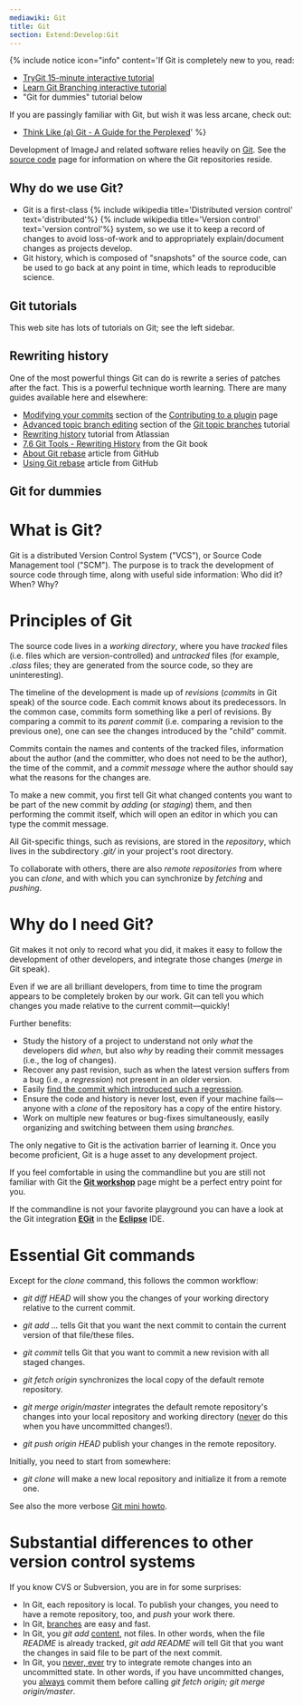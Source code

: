 ```yaml
---
mediawiki: Git
title: Git
section: Extend:Develop:Git
---
```


{% include notice icon="info" content='If Git is completely new to you, read:

-   [TryGit 15-minute interactive tutorial](https://try.github.io/)
-   [Learn Git Branching interactive tutorial](http://pcottle.github.io/learnGitBranching/)
-   "Git for dummies" tutorial below

If you are passingly familiar with Git, but wish it was less arcane, check out:

-   [Think Like (a) Git - A Guide for the Perplexed](http://think-like-a-git.net/)' %}

Development of ImageJ and related software relies heavily on [Git](http://git-scm.com/). See the [source code](/develop/source) page for information on where the Git repositories reside.

## Why do we use Git?

-   Git is a first-class {% include wikipedia title='Distributed version control' text='distributed'%} {% include wikipedia title='Version control' text='version control'%} system, so we use it to keep a record of changes to avoid loss-of-work and to appropriately explain/document changes as projects develop.
-   Git history, which is composed of "snapshots" of the source code, can be used to go back at any point in time, which leads to reproducible science.

## Git tutorials

This web site has lots of tutorials on Git; see the left sidebar.

## Rewriting history

One of the most powerful things Git can do is rewrite a series of patches after the fact. This is a powerful technique worth learning. There are many guides available here and elsewhere:

* [Modifying your commits](/develop/improving-the-code#modifying-your-commits) section of the [Contributing to a plugin](/develop/improving-the-code) page
*   [Advanced topic branch editing](/develop/git/topic-branches#advanced-topic-branch-editing-ka-rebase-on-drugs) section of the [Git topic branches](/develop/git/topic-branches) tutorial
*   [Rewriting history](https://www.atlassian.com/git/tutorials/rewriting-history/) tutorial from Atlassian
*   [7.6 Git Tools - Rewriting History](https://git-scm.com/book/en/v2/Git-Tools-Rewriting-History) from the Git book
*   [About Git rebase](https://help.github.com/articles/about-git-rebase/) article from GitHub
*   [Using Git rebase](https://help.github.com/articles/using-git-rebase/) article from GitHub

## Git for dummies

# What is Git?

Git is a distributed Version Control System ("VCS"), or Source Code Management tool ("SCM"). The purpose is to track the development of source code through time, along with useful side information: Who did it? When? Why?

# Principles of Git

The source code lives in a *working directory*, where you have *tracked* files (i.e. files which are version-controlled) and *untracked* files (for example, *.class* files; they are generated from the source code, so they are uninteresting).

The timeline of the development is made up of *revisions* (*commits* in Git speak) of the source code. Each commit knows about its predecessors. In the common case, commits form something like a perl of revisions. By comparing a commit to its *parent commit* (i.e. comparing a revision to the previous one), one can see the changes introduced by the "child" commit.

Commits contain the names and contents of the tracked files, information about the author (and the committer, who does not need to be the author), the time of the commit, and a *commit message* where the author should say what the reasons for the changes are.

To make a new commit, you first tell Git what changed contents you want to be part of the new commit by *adding* (or *staging*) them, and then performing the commit itself, which will open an editor in which you can type the commit message.

All Git-specific things, such as revisions, are stored in the *repository*, which lives in the subdirectory *.git/* in your project's root directory.

To collaborate with others, there are also *remote repositories* from where you can *clone*, and with which you can synchronize by *fetching* and *pushing*.

# Why do I need Git?

Git makes it not only to record what you did, it makes it easy to follow the development of other developers, and integrate those changes (*merge* in Git speak).

Even if we are all brilliant developers, from time to time the program appears to be completely broken by our work. Git can tell you which changes you made relative to the current commit—quickly!

Further benefits:

-   Study the history of a project to understand not only *what* the developers did *when*, but also *why* by reading their commit messages (i.e., the log of changes).
-   Recover any past revision, such as when the latest version suffers from a bug (i.e., a *regression*) not present in an older version.
-   Easily [find the commit which introduced such a regression](/develop/git/pinpoint-regressions).
-   Ensure the code and history is never lost, even if your machine fails—anyone with a *clone* of the repository has a copy of the entire history.
-   Work on multiple new features or bug-fixes simultaneously, easily organizing and switching between them using *branches*.

The only negative to Git is the activation barrier of learning it. Once you become proficient, Git is a huge asset to any development project.

If you feel comfortable in using the commandline but you are still not familiar with Git the **[Git workshop](/develop/git/workshop)** page might be a perfect entry point for you.

If the commandline is not your favorite playground you can have a look at the Git integration **[EGit](/develop/git/eclipse)** in the **[Eclipse](/develop/eclipse)** IDE.

# Essential Git commands

Except for the *clone* command, this follows the common workflow:

-   *git diff HEAD* will show you the changes of your working directory relative to the current commit.

<!-- -->

-   *git add <file>...* tells Git that you want the next commit to contain the current version of that file/these files.

<!-- -->

-   *git commit* tells Git that you want to commit a new revision with all staged changes.

<!-- -->

-   *git fetch origin* synchronizes the local copy of the default remote repository.

<!-- -->

-   *git merge origin/master* integrates the default remote repository's changes into your local repository and working directory (<u>never</u> do this when you have uncommitted changes!).

<!-- -->

-   *git push origin HEAD* publish your changes in the remote repository.

Initially, you need to start from somewhere:

-   *git clone <URL>* will make a new local repository and initialize it from a remote one.

See also the more verbose [Git mini howto](/develop/git/mini-howto).

# Substantial differences to other version control systems

If you know CVS or Subversion, you are in for some surprises:

-   In Git, each repository is local. To publish your changes, you need to have a remote repository, too, and *push* your work there.
-   In Git, [branches](/develop/git/topic-branches) are easy and fast.
-   In Git, you *git add* <u>content</u>, not files. In other words, when the file *README* is already tracked, *git add README* will tell Git that you want the changes in said file to be part of the next commit.
-   In Git, you <u>never, ever</u> try to integrate remote changes into an uncommitted state. In other words, if you have uncommitted changes, you <u>always</u> commit them before calling *git fetch origin; git merge origin/master*.


